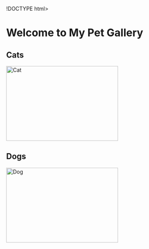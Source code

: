 !DOCTYPE html>
<html>
<head>
  <title>My Pet Gallery</title>
</head>
<body>
  <h1>Welcome to My Pet Gallery</h1>
  
  <h2>Cats</h2>
  <img src="cat.jpg" alt="Cat" width="300" height="200">
  
  <h2>Dogs</h2>
  <img src="dog.jpg" alt="Dog" width="300" height="200">
</body>
</html>
